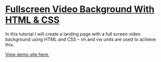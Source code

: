 # [Fullscreen Video Background With HTML & CSS](https://www.youtube.com/watch?v=Xy3GlrddZFI)

In this tutorial I will create a landing page with a full screen video background using HTML and CSS – vh and vw units are used to achieve this.

[View demo site here.](https://webdevtuts.github.io/fullscreen_video_background/)
